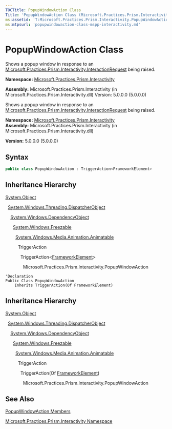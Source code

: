 ```yaml
---
TOCTitle: PopupWindowAction Class
Title: 'PopupWindowAction Class (Microsoft.Practices.Prism.Interactivity)'
ms:assetid: 'T:Microsoft.Practices.Prism.Interactivity.PopupWindowAction'
ms:mtpsurl: 'popupwindowaction-class-mspp-interactivity.md'
---
```


# PopupWindowAction Class

Shows a popup window in response to an [Microsoft.Practices.Prism.Interactivity.InteractionRequest](https://msdn.microsoft.com/library/microsoft.practices.prism.interactivity.interactionrequest) being raised.

**Namespace:** [Microsoft.Practices.Prism.Interactivity](https://msdn.microsoft.com/library/microsoft.practices.prism.interactivity)

**Assembly:** Microsoft.Practices.Prism.Interactivity (in Microsoft.Practices.Prism.Interactivity.dll) Version: 5.0.0.0 (5.0.0.0)

Shows a popup window in response to an [Microsoft.Practices.Prism.Interactivity.InteractionRequest](https://msdn.microsoft.com/library/microsoft.practices.prism.interactivity.interactionrequest) being raised.

**Namespace:** [Microsoft.Practices.Prism.Interactivity](https://msdn.microsoft.com/library/microsoft.practices.prism.interactivity)
**Assembly:** Microsoft.Practices.Prism.Interactivity (in Microsoft.Practices.Prism.Interactivity.dll)

**Version:** 5.0.0.0 (5.0.0.0)

## Syntax

```C#  
public class PopupWindowAction : TriggerAction<FrameworkElement>
```

## Inheritance Hierarchy

[System.Object](http://msdn2.microsoft.com/en-us/library/e5kfa45b)

  [System.Windows.Threading.DispatcherObject](http://msdn.microsoft.com/en-us/library/ms615925)

    [System.Windows.DependencyObject](http://msdn.microsoft.com/en-us/library/ms589309)

      [System.Windows.Freezable](http://msdn.microsoft.com/en-us/library/ms602734)

        [System.Windows.Media.Animation.Animatable](http://msdn.microsoft.com/en-us/library/ms618388)

          TriggerAction

            TriggerAction&lt;[FrameworkElement](http://msdn.microsoft.com/en-us/library/ms602714)&gt;

              Microsoft.Practices.Prism.Interactivity.PopupWindowAction

```VB  
'Declaration
Public Class PopupWindowAction
	Inherits TriggerAction(Of FrameworkElement)
```

## Inheritance Hierarchy

[System.Object](http://msdn2.microsoft.com/en-us/library/e5kfa45b)

  [System.Windows.Threading.DispatcherObject](http://msdn.microsoft.com/en-us/library/ms615925)

    [System.Windows.DependencyObject](http://msdn.microsoft.com/en-us/library/ms589309)

      [System.Windows.Freezable](http://msdn.microsoft.com/en-us/library/ms602734)

        [System.Windows.Media.Animation.Animatable](http://msdn.microsoft.com/en-us/library/ms618388)

          TriggerAction

            TriggerAction(Of [FrameworkElement](http://msdn.microsoft.com/en-us/library/ms602714))

              Microsoft.Practices.Prism.Interactivity.PopupWindowAction

## See Also

[PopupWindowAction Members](popupwindowaction-members-mspp-interactivity.md)

[Microsoft.Practices.Prism.Interactivity Namespace](https://msdn.microsoft.com/library/microsoft.practices.prism.interactivity)

